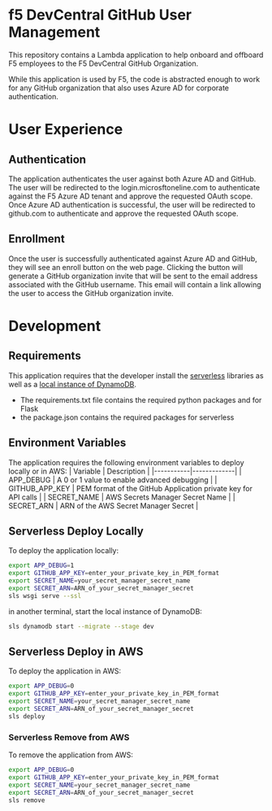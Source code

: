 # f5 DevCentral GitHub User Management
This repository contains a Lambda application to help onboard and offboard F5 employees to the F5 DevCentral GitHub Organization.

While this application is used by F5, the code is abstracted enough to work for any GitHub organization that also uses Azure AD for corporate authentication.


# User Experience
## Authentication
The application authenticates the user against both Azure AD and GitHub.  The user will be redirected to the login.microsftoneline.com to authenticate against the F5 Azure AD tenant and approve the requested OAuth scope.  Once Azure AD authentication is successful, the user will be redirected to github.com to authenticate and approve the requested OAuth scope.  

## Enrollment
Once the user is successfully authenticated against Azure AD and GitHub, they will see an enroll button on the web page.  Clicking the button will generate a GitHub organization invite that will be sent to the email address associated with the GitHub username.  This email will contain a link allowing the user to access the GitHub organization invite.  

# Development

## Requirements
This application requires that the developer install the [serverless](https://www.serverless.com/framework/docs/providers/aws/guide/installation/) libraries as well as a [local instance of DynamoDB](https://docs.aws.amazon.com/amazondynamodb/latest/developerguide/DynamoDBLocal.html). 

 * The requirements.txt file contains the required python packages and for Flask
 * the package.json contains the required packages for serverless

## Environment Variables
The application requires the following environment variables to deploy locally or in AWS:
| Variable  | Description |
|-----------|-------------|
| APP_DEBUG | A 0 or 1 value to enable advanced debugging |
| GITHUB_APP_KEY | PEM format of the GitHub Application private key for API calls |
| SECRET_NAME | AWS Secrets Manager Secret Name |
| SECRET_ARN | ARN of the AWS Secret Manager Secret |


## Serverless Deploy Locally
To deploy the application locally:

```bash
export APP_DEBUG=1
export GITHUB_APP_KEY=enter_your_private_key_in_PEM_format
export SECRET_NAME=your_secret_manager_secret_name
export SECRET_ARN=ARN_of_your_secret_manager_secret
sls wsgi serve --ssl
```

in another terminal, start the local instance of DynamoDB:
```bash
sls dynamodb start --migrate --stage dev
```


## Serverless Deploy in AWS
To deploy the application in AWS:

```bash
export APP_DEBUG=0
export GITHUB_APP_KEY=enter_your_private_key_in_PEM_format
export SECRET_NAME=your_secret_manager_secret_name
export SECRET_ARN=ARN_of_your_secret_manager_secret
sls deploy
```

### Serverless Remove from AWS
To remove the application from AWS:

```bash
export APP_DEBUG=0
export GITHUB_APP_KEY=enter_your_private_key_in_PEM_format
export SECRET_NAME=your_secret_manager_secret_name
export SECRET_ARN=ARN_of_your_secret_manager_secret
sls remove
```